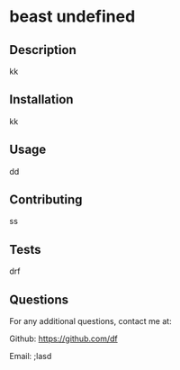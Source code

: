 # beast undefined

  ## Description                          
  kk           
             
  ## Installation
  kk
             
  ## Usage
  dd
  
  ## Contributing 
  ss  
  
  ## Tests 
  drf
  
  ## Questions
  For any additional questions, contact me at: 
  
 Github: https://github.com/df 
  
 Email: ;lasd